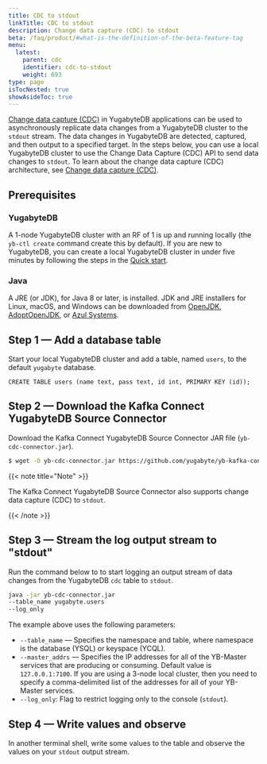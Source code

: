 ```yaml
---
title: CDC to stdout
linkTitle: CDC to stdout
description: Change data capture (CDC) to stdout
beta: /faq/product/#what-is-the-definition-of-the-beta-feature-tag
menu:
  latest:
    parent: cdc
    identifier: cdc-to-stdout
    weight: 693
type: page
isTocNested: true
showAsideToc: true
---
```


[Change data capture (CDC)](../../architecture/cdc-architecture) in YugabyteDB applications can be used to asynchronously replicate data changes from a YugabyteDB cluster to the `stdout` stream. The data changes in YugabyteDB are detected, captured, and then output to a specified target. In the steps below, you can use a local YugabyteDB cluster to use the Change Data Capture (CDC) API to send data changes to `stdout`. To learn about the change data capture (CDC) architecture, see [Change data capture (CDC)](../../architecture/cdc-architecture).

## Prerequisites

### YugabyteDB

A 1-node YugabyteDB cluster with an RF of 1 is up and running locally (the `yb-ctl create` command create this by default). If you are new to YugabyteDB, you can create a local YugabyteDB cluster in under five minutes by following the steps in the [Quick start](/quick-start/install/).

### Java

A JRE (or JDK), for Java 8 or later, is installed. JDK and JRE installers for Linux, macOS, and Windows can be downloaded from [OpenJDK](http://jdk.java.net/), [AdoptOpenJDK](https://adoptopenjdk.net/), or [Azul Systems](https://www.azul.com/downloads/zulu-community/).

## Step 1 — Add a database table

Start your local YugabyteDB cluster and add a table, named `users`, to the default `yugabyte` database.

```postgresql
CREATE TABLE users (name text, pass text, id int, PRIMARY KEY (id));
```

## Step 2 — Download the Kafka Connect YugabyteDB Source Connector

Download the Kafka Connect YugabyteDB Source Connector JAR file (`yb-cdc-connector.jar`).

```sh
$ wget -O yb-cdc-connector.jar https://github.com/yugabyte/yb-kafka-connector/blob/master/yb-cdc/yb-cdc-connector.jar?raw=true

```

{{< note title="Note" >}}

The Kafka Connect YugabyteDB Source Connector also supports change data capture (CDC) to `stdout`.

{{< /note >}}

## Step 3 — Stream the log output stream to "stdout"

Run the command below to to start logging an output stream of data changes from the YugabyteDB `cdc` table to `stdout`.

```sh
java -jar yb-cdc-connector.jar
--table_name yugabyte.users
--log_only
```

The example above uses the following parameters:

- `--table_name` — Specifies the namespace and table, where namespace is the database (YSQL) or keyspace (YCQL).
- `--master_addrs` — Specifies the IP addresses for all of the YB-Master services that are producing or consuming. Default value is `127.0.0.1:7100`. If you are using a 3-node local cluster, then you need to specify a comma-delimited list of the addresses for all of your YB-Master services.
- `--log_only`: Flag to restrict logging only to the console (`stdout`).

## Step 4 — Write values and observe

In another terminal shell, write some values to the table and observe the values on your `stdout` output stream.
